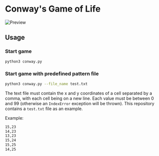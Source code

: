 # Conway's Game of Life
![Preview](docs/preview.gif)

## Usage
### Start game
```bash
python3 conway.py 
```

### Start game with predefined pattern file
```bash
python3 conway.py --file_name test.txt
```

The text file must contain the x and y coordinates of a cell separated by a comma, with each cell being on a new line. Each value must be between 0 and 99 (otherwise an `IndexError` exception will be thrown). This repository contains a `test.txt` file as an example.

Example:

```txt
15,23
14,23
13,23
15,24
15,25
14,25
```